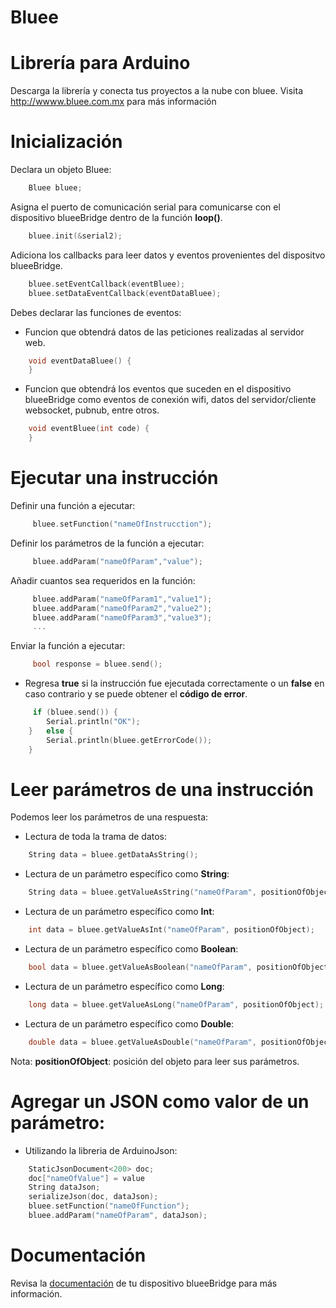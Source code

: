 # Bluee
Librería para Arduino
===========================================
Descarga la librería y conecta tus proyectos a la nube con bluee. Visita http://wwww.bluee.com.mx para más información

# Inicialización

Declara un objeto Bluee:
``` C++
    Bluee bluee;
````
Asigna el puerto de comunicación serial para comunicarse con el dispositivo blueeBridge dentro de la función **loop()**.
``` C++
    bluee.init(&serial2);
````
Adiciona los callbacks para leer datos y eventos provenientes del dispositvo blueeBridge.
``` C++
    bluee.setEventCallback(eventBluee);
    bluee.setDataEventCallback(eventDataBluee);
````
Debes declarar las funciones de eventos:

- Funcion que obtendrá datos de las peticiones realizadas al servidor web.
``` C++
    void eventDataBluee() {
    }
````
- Funcion que obtendrá los eventos que suceden en el dispositivo blueeBridge como eventos de conexión wifi, datos del servidor/cliente websocket,  pubnub, entre otros.
``` C++
    void eventBluee(int code) {
    }
````

# Ejecutar una instrucción

Definir una función a ejecutar:
``` C++
     bluee.setFunction("nameOfInstrucction");
````
Definir los parámetros de la función a ejecutar:
``` C++
     bluee.addParam("nameOfParam","value");
````
Añadir cuantos sea requeridos en la función:
``` C++
     bluee.addParam("nameOfParam1","value1");
     bluee.addParam("nameOfParam2","value2");
     bluee.addParam("nameOfParam3","value3");
     ...
````
Enviar la función a ejecutar:
``` C++
     bool response = bluee.send();
````
- Regresa **true** si la instrucción fue ejecutada correctamente o un **false** en caso contrario y se puede obtener el **código de error**.
``` C++
     if (bluee.send()) {
        Serial.println("OK");
    }   else {
        Serial.println(bluee.getErrorCode());
    }
````

# Leer parámetros de una instrucción

Podemos leer los parámetros de una respuesta:

- Lectura de toda la trama de datos:
``` C++
    String data = bluee.getDataAsString();
```
- Lectura de un parámetro específico como **String**:
``` C++
    String data = bluee.getValueAsString("nameOfParam", positionOfObject);
```
- Lectura de un parámetro específico como **Int**:
``` C++
    int data = bluee.getValueAsInt("nameOfParam", positionOfObject);
```
- Lectura de un parámetro específico como **Boolean**:
``` C++
    bool data = bluee.getValueAsBoolean("nameOfParam", positionOfObject);
```
- Lectura de un parámetro específico como **Long**:
``` C++
    long data = bluee.getValueAsLong("nameOfParam", positionOfObject);
```
- Lectura de un parámetro específico como **Double**:
``` C++
    double data = bluee.getValueAsDouble("nameOfParam", positionOfObject);
```
Nota: **positionOfObject**: posición del objeto para leer sus parámetros.

# Agregar un JSON como valor de un parámetro:

- Utilizando la libreria de ArduinoJson:
``` C++
    StaticJsonDocument<200> doc;
	doc["nameOfValue"] = value
	String dataJson;  
	serializeJson(doc, dataJson);
	bluee.setFunction("nameOfFunction");
	bluee.addParam("nameOfParam", dataJson);
```

# Documentación

Revisa la [documentación] de tu dispositivo blueeBridge para más información.
 
  [documentación]: <https://www.bluee.com.mx/documentacion/>
